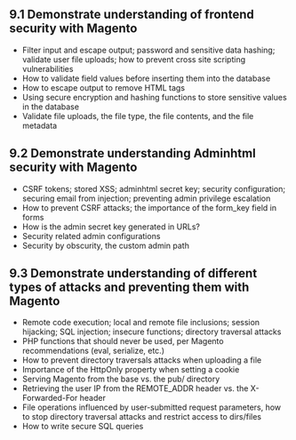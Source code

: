 ##	9.1 Demonstrate understanding of frontend security with Magento
-	Filter input and escape output; password and sensitive data hashing; validate user file uploads; how to prevent cross site scripting vulnerabilities
-	How to validate field values before inserting them into the database
-	How to escape output to remove HTML tags
-	Using secure encryption and hashing functions to store sensitive values in the database
-	Validate file uploads, the file type, the file contents, and the file metadata
##	9.2 Demonstrate understanding Adminhtml security with Magento
-	CSRF tokens; stored XSS; adminhtml secret key; security configuration; securing email from injection; preventing admin privilege escalation
-	How to prevent CSRF attacks; the importance of the form_key field in forms
-	How is the admin secret key generated in URLs?
-	Security related admin configurations
-	Security by obscurity, the custom admin path
##	9.3 Demonstrate understanding of different types of attacks and preventing them with Magento
-	Remote code execution; local and remote file inclusions; session hijacking; SQL injection; insecure functions; directory traversal attacks
-	PHP functions that should never be used, per Magento recommendations (eval, serialize, etc.)
-	How to prevent directory traversals attacks when uploading a file
-	Importance of the HttpOnly property when setting a cookie
-	Serving Magento from the base vs. the pub/ directory
-	Retrieving the user IP from the REMOTE_ADDR header vs. the X-Forwarded-For header
-	File operations influenced by user-submitted request parameters, how to stop directory traversal attacks and restrict access to dirs/files
-	How to write secure SQL queries
